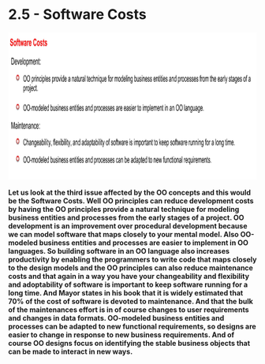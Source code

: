 # 2.5 - Software Costs

<img src="/images/02_05_01.jpg" width="800" height="300">

**Let us look at the third issue affected by the OO concepts and this would be the Software Costs. Well OO principles can reduce development costs by having the OO principles provide a natural technique for modeling business entities and processes from the early stages of a project. OO development is an improvement over procedural development because we can model software that maps closely to your mental model. Also OO-modeled business entities and processes are easier to implement in OO languages. So building software in an OO language also increases productivity by enabling the programmers to write code that maps closely to the design models and the OO principles can also reduce maintenance costs and that again in a way you have your changeability and flexibility and adoptability of software is important to keep software running for a long time. And Mayor states in his book that it is widely estimated that 70% of the cost of software is devoted to maintenance. And that the bulk of the maintenances effort is in of course changes to user requirements and changes in data formats. OO-modeled business entities and processes can be adapted to new functional requirements, so designs are easier to change in response to new business requirements. And of course OO designs focus on identifying the stable business objects that can be made to interact in new ways.**